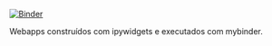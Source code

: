 


<!-- (https://mybinder.org/v2/gh/binder-examples/appmode/master?urlpath=apps%2Findex.ipynb) -->
[![Binder](https://mybinder.org/badge.svg)](https://github.com/lincolnfrias/binder/blob/master/df_binder.ipynb)

Webapps construídos com ipywidgets e executados com mybinder.
